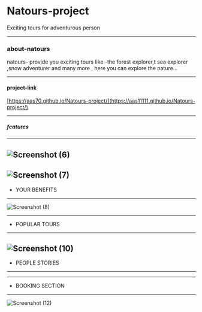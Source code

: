 # Natours-project
 Exciting tours for adventurous person
 
 

------------

### about-natours
natours- provide you exciting tours like -the forest explorer,t sea explorer ,snow adventurer and many more , here you can explore the nature...


------------

#### project-link
[https://aas70.github.io/Natours-project/](https://aas11111.github.io/Natours-project/)


---------

##### features
------
![Screenshot (6)](https://user-images.githubusercontent.com/115452935/202714222-58747843-a357-48e1-b0b8-030d01be22e7.png)
----------
![Screenshot (7)](https://user-images.githubusercontent.com/115452935/202714220-418f4bd8-ae32-43e6-836f-68a4f011ba33.png)
------
* YOUR BENEFITS
-------
![Screenshot (8)](https://user-images.githubusercontent.com/115452935/202715269-71016f7d-15f2-47ee-aad8-49fa54f2c0c2.png)

--------
* POPULAR TOURS
--------
![Screenshot (10)](https://user-images.githubusercontent.com/115452935/202715263-bb895e8b-0967-4ede-8ad7-5cb2186743dd.png)
----------
* PEOPLE STORIES
--------

---------
* BOOKING SECTION
--------
![Screenshot (12)](https://user-images.githubusercontent.com/115452935/202715252-e60b4d6d-4dfe-4b10-8efd-34d958de8fe8.png)



